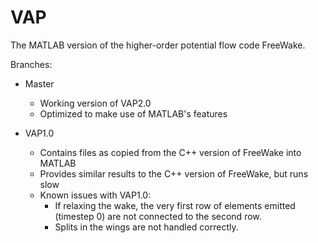 # VAP
The MATLAB version of the higher-order potential flow code FreeWake.

Branches:
- Master
    - Working version of VAP2.0
    - Optimized to make use of MATLAB's features

- VAP1.0
    - Contains files as copied from the C++ version of FreeWake into MATLAB
	- Provides similar results to the C++ version of FreeWake, but runs slow
    - Known issues with VAP1.0:
        - If relaxing the wake, the very first row of elements emitted (timestep 0) are not connected to the second row. 
        - Splits in the wings are not handled correctly.
